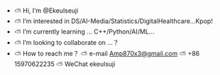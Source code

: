 - ⛅️ Hi, I’m @Ekeulseuji
- ⛅️ I’m interested in DS/AI-Media/Statistics/DigitalHealthcare...Kpop!
- ⛅️ I’m currently learning ... C++/Python/AI/ML...
- ⛅️ I’m looking to collaborate on ...？
- ⛅️ How to reach me？ ⛅️ e-mail Amp870x3@gmail.com ⛅️ +86 15970622235 ⛅️ WeChat ekeulsuji

<!---
Ekeulseuji/Ekeulseuji is a ✨ special ✨ repository because its `README.md` (this file) appears on your GitHub profile.
You can click the Preview link to take a look at your changes.
--->
